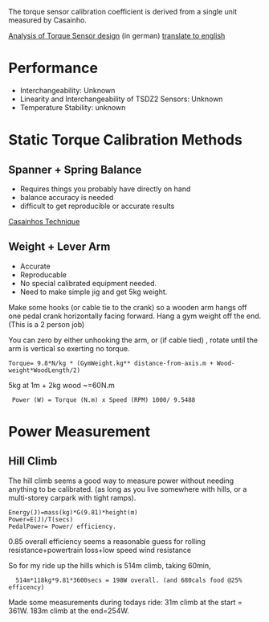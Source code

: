 The torque sensor calibration coefficient is derived from a single unit measured by Casainho.

[Analysis of Torque Sensor design](https://www.pedelecforum.de/forum/index.php?threads/funktionsprinzip-drehmomentsensor-im-mittelmotor-sfm-du-250-p-tsdz2.45029/)  (in german)
[translate to english](https://translate.google.com/translate?sl=de&tl=en&js=y&prev=_t&hl=en&ie=UTF-8&u=https%3A%2F%2Fwww.pedelecforum.de%2Fforum%2Findex.php%3Fthreads%2Ffunktionsprinzip-drehmomentsensor-im-mittelmotor-sfm-du-250-p-tsdz2.45029%2F&edit-text=)

# Performance
* Interchangeability: Unknown
* Linearity and Interchangeability of TSDZ2 Sensors: Unknown
* Temperature Stability: unknown

# Static Torque Calibration Methods


## Spanner + Spring Balance

* Requires things you probably have directly on hand
* balance accuracy is needed
* difficult to get reproducible or accurate results

[Casainhos Technique](https://endless-sphere.com/forums/viewtopic.php?f=30&t=93818&p=1427541#p1427176)

## Weight + Lever Arm
* Accurate
* Reproducable
* No special calibrated equipment needed.
* Need to make simple jig and get 5kg weight.

 Make some hooks (or cable tie to the crank) so a wooden arm hangs off one pedal crank horizontally facing forward.
Hang a gym weight off the end. (This is a 2 person job)

You can zero by either unhooking the arm, or (if cable tied) , rotate until the arm is vertical so exerting no torque.
```
Torque= 9.8*N/kg * (GymWeight.kg** distance-from-axis.m + Wood-weight*WoodLength/2)
```

5kg at 1m + 2kg wood ~=60N.m 

     Power (W) = Torque (N.m) x Speed (RPM) 1000/ 9.5488


# Power Measurement

## Hill Climb

The hill climb seems a good way to measure power without needing anything to be calibrated. (as long as you live somewhere with hills, or a multi-storey carpark with tight ramps).
```
Energy(J)=mass(kg)*G(9.81)*height(m)
Power=E(J)/T(secs) 
PedalPower= Power/ efficiency. 
```
0.85 overall efficiency seems a reasonable guess for rolling resistance+powertrain loss+low speed wind resistance

So for my ride up the hills which is 514m climb, taking 60min, 

      514m*118kg*9.81*3600secs = 198W overall. (and 680cals food @25% efficency)

Made some measurements during todays ride: 31m climb at the start = 361W. 183m climb at the end=254W.
